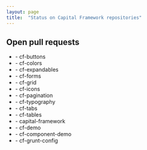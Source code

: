 ```yaml
---
layout: page
title:  "Status on Capital Framework repositories"
---
```



## Open pull requests

<ul>
  <li><span data-user="cfpb" data-repo="cf-buttons"></span> - cf-buttons</li>
  <li><span data-user="cfpb" data-repo="cf-colors"></span> - cf-colors</li>
  <li><span data-user="cfpb" data-repo="cf-expandables"></span> - cf-expandables</li>
  <li><span data-user="cfpb" data-repo="cf-forms"></span> - cf-forms</li>
  <li><span data-user="cfpb" data-repo="cf-grid"></span> - cf-grid</li>
  <li><span data-user="cfpb" data-repo="cf-icons"></span> - cf-icons</li>
  <li><span data-user="cfpb" data-repo="cf-pagination"></span> - cf-pagination</li>
  <li><span data-user="cfpb" data-repo="cf-typography"></span> - cf-typography</li>
  <li><span data-user="cfpb" data-repo="cf-tabs"></span> - cf-tabs</li>
  <li><span data-user="cfpb" data-repo="cf-tables"></span> - cf-tables</li>
  <li><span data-user="cfpb" data-repo="capital-framework"></span> - capital-framework</li>
  <li><span data-user="cfpb" data-repo="cf-demo"></span> - cf-demo</li>
  <li><span data-user="cfpb" data-repo="cf-component-demo"></span> - cf-component-demo</li>
  <li><span data-user="cfpb" data-repo="cf-grunt-config"></span> - cf-grunt-config</li>
</ul>

<script src="{{ site.baseurl }}/assets/js/jquery-1.11.0.min.js"></script>
<script src="{{ site.baseurl }}/assets/js/jquery-pullrequests.min.js"></script>
<script>
jQuery(function($) {
  $('[data-user][data-repo]').pullrequests();
});
</script>
